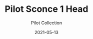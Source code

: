 ---
subtitle: "Pilot Collection"
image_secondary: "img/53ffc38546b92f2c7f08568f5085fe3c291be1d0-2400x1200.png"
description: "Inspired%20by%20organic%20forms%2C%20Pilot%20Sconce%20features%20a%20rounded%2C%20shell-like%20shade.%20Available%20in%20a%20range%20of%20colors%2C%20lengths%2C%20and%20finishes.%20Lots%20of%20versatility%20to%20create%20different%20archetypes%20of%20wall%20fixtures%2C%20long%20vertical%20double%20arrangement%20or%20single%20stem.%A0%A0%A0"
category: "Sconces"
designer: "Rbw"
tags: 
  - "Sconces"
title: "Pilot Sconce 1 Head"
href: "https://rbw.com/products/pilot-sconce-1-head/1m-pfxx-27-120_tm_dex"
image_primary: "img/PTS_default.jpg"
manufacturer: "Rich Brilliant Willing"
slug: "/manufacturers/rbw/sconces/rbw-pilot-sconce-1-head"
date: "2021-05-13"
---
